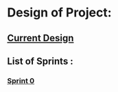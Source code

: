 # Design of Project:

## [Current Design](sprint0/README.md)

## List of Sprints :

### [Sprint 0](sprint0/README.md)

